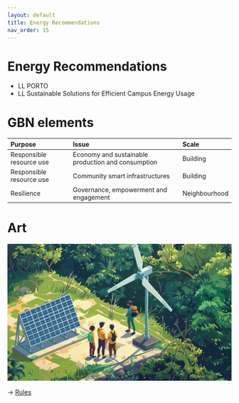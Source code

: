 ```yaml
---
layout: default
title: Energy Recommendations
nav_order: 15
---
```


# Energy Recommendations

* LL PORTO
* LL Sustainable Solutions for Efficient Campus Energy Usage


# GBN elements

| Purpose                  | Issue                                              | Scale         |
|:-------------------------|:---------------------------------------------------|:--------------|
| Responsible resource use | Economy and sustainable production and consumption | Building      |
| Responsible resource use | Community smart infrastructures                    | Building      |
| Resilience               | Governance, empowerment and engagement             | Neighbourhood |

# Art

![](art/PTO-A-UC2.png)




-> [Rules](rules.md)
